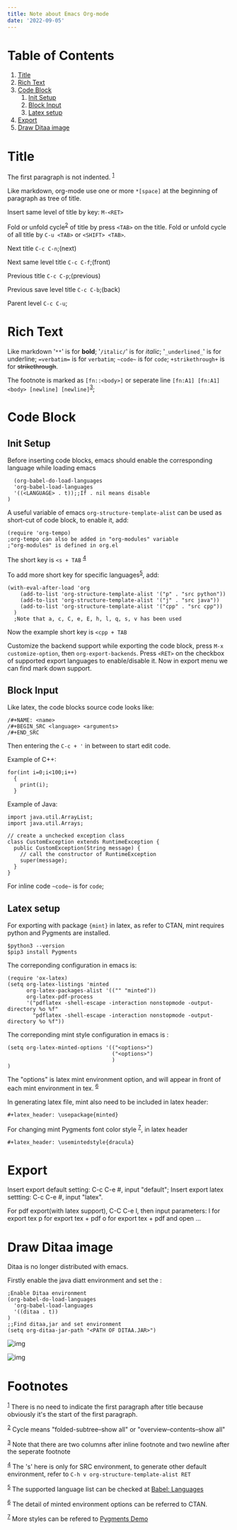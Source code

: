 ```yaml
---
title: Note about Emacs Org-mode
date: '2022-09-05'
---
```


# Table of Contents

1.  [Title](#org6b6bf22)
2.  [Rich Text](#org924b17d)
3.  [Code Block](#org83a4e74)
    1.  [Init Setup](#org8b43609)
    2.  [Block Input](#org252e4b1)
    3.  [Latex setup](#orga2f667c)
4.  [Export](#org6d79c98)
5.  [Draw Ditaa image](#orgc5ce1f0)



<a id="org6b6bf22"></a>

# Title

The first paragraph is not indented.
<sup><a id="fnr.1" class="footref" href="#fn.1" role="doc-backlink">1</a></sup>

Like markdown, org-mode use one or more `*[space]` at the beginning of paragraph as tree of title.

Insert same level of title by key: `M-<RET>`

Fold or unfold cycle<sup><a id="fnr.2" class="footref" href="#fn.2" role="doc-backlink">2</a></sup> of title by press `<TAB>` on the title. Fold or unfold cycle of all title by `C-u <TAB>` or `<SHIFT> <TAB>`.

Next title `C-c C-n`;(next)

Next same level title `C-c C-f`;(front)

Previous title `C-c C-p`;(previous)

Previous save level title `C-c C-b`;(back)

Parent level `C-c C-u`;


<a id="org924b17d"></a>

# Rich Text

Like markdown '`**`' is for **bold**; '`/italic/`' is for *italic*; '`_underlined_`' is for <span class="underline">underline</span>; `=verbatim=` is for `verbatim`; `~code~` is for `code`; `+strikethrough+` is for <del>strikethrough</del>.

The footnote is marked as `[fn::<body>]` or seperate line `[fn:A1] [fn:A1]<body> [newline] [newline]`<sup><a id="fnr.3" class="footref" href="#fn.3" role="doc-backlink">3</a></sup>;


<a id="org83a4e74"></a>

# Code Block


<a id="org8b43609"></a>

## Init Setup

Before inserting code blocks, emacs should enable the corresponding language while loading emacs

      (org-babel-do-load-languages
      'org-babel-load-languages
      '((<LANGUAGE> . t));;If . nil means disable
    )

A useful variable of emacs `org-structure-template-alist` can be used as short-cut of code block,
to enable it, add:

    (require 'org-tempo)
    ;org-tempo can also be added in "org-modules" variable
    ;"org-modules" is defined in org.el

The short key is `<s + TAB`
<sup><a id="fnr.4" class="footref" href="#fn.4" role="doc-backlink">4</a></sup>

To add more short key for specific languages<sup><a id="fnr.5" class="footref" href="#fn.5" role="doc-backlink">5</a></sup>, add:

    (with-eval-after-load 'org
        (add-to-list 'org-structure-template-alist '("p" . "src python"))
        (add-to-list 'org-structure-template-alist '("j" . "src java"))
        (add-to-list 'org-structure-template-alist '("cpp" . "src cpp"))
      )
      ;Note that a, c, C, e, E, h, l, q, s, v has been used

Now the example short key is `<cpp + TAB`

Customize the backend support while exporting the code block,
press `M-x customize-option`, then `org-export-backends`.
Press `<RET>` on the checkbox of supported export languages to enable/disable it.
Now in export menu we can find mark down support.


<a id="org252e4b1"></a>

## Block Input

Like latex, the code blocks source code looks like:

    /#+NAME: <name>
    /#+BEGIN_SRC <language> <arguments>
    /#+END_SRC

Then entering the `C-c + '` in between to start edit code.

Example of C++:

    for(int i=0;i<100;i++)
      {
        print(i);
      }

Example of Java:

    import java.util.ArrayList;
    import java.util.Arrays;
    
    // create a unchecked exception class
    class CustomException extends RuntimeException {
      public CustomException(String message) {
        // call the constructor of RuntimeException
        super(message);
      }
    }

For inline code `~code~` is for `code`;


<a id="orga2f667c"></a>

## Latex setup

For exporting with package `{mint}` in latex, as refer to CTAN, mint requires python and Pygments are installed.

    $python3 --version
    $pip3 install Pygments

The correponding configuration in emacs is:

    (require 'ox-latex)
    (setq org-latex-listings 'minted
          org-latex-packages-alist '(("" "minted"))
          org-latex-pdf-process
          '("pdflatex -shell-escape -interaction nonstopmode -output-directory %o %f"
            "pdflatex -shell-escape -interaction nonstopmode -output-directory %o %f"))

The correponding mint style configuration in emacs is :

    (setq org-latex-minted-options '(("<options>")
                                     ("<options>")
                                     )
    )

The "options" is latex mint environment option,
and will appear in front of each mint environment in tex.
<sup><a id="fnr.6" class="footref" href="#fn.6" role="doc-backlink">6</a></sup>

In generating latex file, mint also need to be included in latex header:

    #+latex_header: \usepackage{minted}

For changing mint Pygments font color style
<sup><a id="fnr.7" class="footref" href="#fn.7" role="doc-backlink">7</a></sup>, in latex header

    #+latex_header: \usemintedstyle{dracula}


<a id="org6d79c98"></a>

# Export

Insert export default setting: C-c C-e #, input "default";
Insert export latex settting: C-c C-e #, input "latex".

For pdf export(with latex support), C-C C-e l,
then input parameters:
l for export tex
p for export tex + pdf
o for export tex + pdf and open
&#x2026;


<a id="orgc5ce1f0"></a>

# Draw Ditaa image

Ditaa is no longer distributed with emacs.

Firstly enable the java diatt environment
and set the :

    ;Enable Ditaa environment
    (org-babel-do-load-languages
      'org-babel-load-languages
      '((ditaa . t))
    )
    ;;Find ditaa,jar and set environment
    (setq org-ditaa-jar-path "<PATH OF DITAA.JAR>")

![img](figure/cycle1.png)

![img](figure/cycle2.png)


# Footnotes

<sup><a id="fn.1" href="#fnr.1">1</a></sup> There is no need to indicate the first paragraph after title because obviously it's the start of the first paragraph.

<sup><a id="fn.2" href="#fnr.2">2</a></sup> Cycle means "folded-subtree–show all" or "overview–contents–show all"

<sup><a id="fn.3" href="#fnr.3">3</a></sup> Note that there are two columns after inline footnote and two newline after the seperate footnote

<sup><a id="fn.4" href="#fnr.4">4</a></sup> The 's' here is only for SRC environment, to generate other default environment, refer to `C-h v org-structure-template-alist RET`

<sup><a id="fn.5" href="#fnr.5">5</a></sup> The supported language list can be checked at [Babel: Languages](https://orgmode.org/worg/org-contrib/babel/languages/index.html)

<sup><a id="fn.6" href="#fnr.6">6</a></sup> The detail of minted environment options can be referred to CTAN.

<sup><a id="fn.7" href="#fnr.7">7</a></sup> More styles can be refered  to [Pygments Demo](https://pygments.org/demo/)
